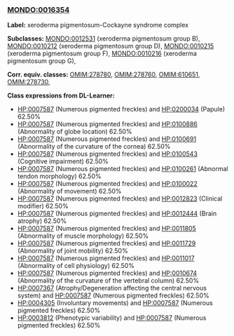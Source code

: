 
### [MONDO:0016354](http://purl.obolibrary.org/obo/MONDO_0016354)
**Label:** xeroderma pigmentosum-Cockayne syndrome complex

**Subclasses:** [MONDO:0012531](http://purl.obolibrary.org/obo/MONDO_0012531) (xeroderma pigmentosum group B), [MONDO:0010212](http://purl.obolibrary.org/obo/MONDO_0010212) (xeroderma pigmentosum group D), [MONDO:0010215](http://purl.obolibrary.org/obo/MONDO_0010215) (xeroderma pigmentosum group F), [MONDO:0010216](http://purl.obolibrary.org/obo/MONDO_0010216) (xeroderma pigmentosum group G), 

**Corr. equiv. classes:** [OMIM:278780](http://purl.obolibrary.org/obo/OMIM_278780), [OMIM:278760](http://purl.obolibrary.org/obo/OMIM_278760), [OMIM:610651](http://purl.obolibrary.org/obo/OMIM_610651), [OMIM:278730](http://purl.obolibrary.org/obo/OMIM_278730), 

**Class expressions from DL-Learner:**

- [HP:0007587](http://purl.obolibrary.org/obo/HP_0007587) (Numerous pigmented freckles) and [HP:0200034](http://purl.obolibrary.org/obo/HP_0200034) (Papule) 62.50%
- [HP:0007587](http://purl.obolibrary.org/obo/HP_0007587) (Numerous pigmented freckles) and [HP:0100886](http://purl.obolibrary.org/obo/HP_0100886) (Abnormality of globe location) 62.50%
- [HP:0007587](http://purl.obolibrary.org/obo/HP_0007587) (Numerous pigmented freckles) and [HP:0100691](http://purl.obolibrary.org/obo/HP_0100691) (Abnormality of the curvature of the cornea) 62.50%
- [HP:0007587](http://purl.obolibrary.org/obo/HP_0007587) (Numerous pigmented freckles) and [HP:0100543](http://purl.obolibrary.org/obo/HP_0100543) (Cognitive impairment) 62.50%
- [HP:0007587](http://purl.obolibrary.org/obo/HP_0007587) (Numerous pigmented freckles) and [HP:0100261](http://purl.obolibrary.org/obo/HP_0100261) (Abnormal tendon morphology) 62.50%
- [HP:0007587](http://purl.obolibrary.org/obo/HP_0007587) (Numerous pigmented freckles) and [HP:0100022](http://purl.obolibrary.org/obo/HP_0100022) (Abnormality of movement) 62.50%
- [HP:0007587](http://purl.obolibrary.org/obo/HP_0007587) (Numerous pigmented freckles) and [HP:0012823](http://purl.obolibrary.org/obo/HP_0012823) (Clinical modifier) 62.50%
- [HP:0007587](http://purl.obolibrary.org/obo/HP_0007587) (Numerous pigmented freckles) and [HP:0012444](http://purl.obolibrary.org/obo/HP_0012444) (Brain atrophy) 62.50%
- [HP:0007587](http://purl.obolibrary.org/obo/HP_0007587) (Numerous pigmented freckles) and [HP:0011805](http://purl.obolibrary.org/obo/HP_0011805) (Abnormality of muscle morphology) 62.50%
- [HP:0007587](http://purl.obolibrary.org/obo/HP_0007587) (Numerous pigmented freckles) and [HP:0011729](http://purl.obolibrary.org/obo/HP_0011729) (Abnormality of joint mobility) 62.50%
- [HP:0007587](http://purl.obolibrary.org/obo/HP_0007587) (Numerous pigmented freckles) and [HP:0011017](http://purl.obolibrary.org/obo/HP_0011017) (Abnormality of cell physiology) 62.50%
- [HP:0007587](http://purl.obolibrary.org/obo/HP_0007587) (Numerous pigmented freckles) and [HP:0010674](http://purl.obolibrary.org/obo/HP_0010674) (Abnormality of the curvature of the vertebral column) 62.50%
- [HP:0007367](http://purl.obolibrary.org/obo/HP_0007367) (Atrophy/Degeneration affecting the central nervous system) and [HP:0007587](http://purl.obolibrary.org/obo/HP_0007587) (Numerous pigmented freckles) 62.50%
- [HP:0004305](http://purl.obolibrary.org/obo/HP_0004305) (Involuntary movements) and [HP:0007587](http://purl.obolibrary.org/obo/HP_0007587) (Numerous pigmented freckles) 62.50%
- [HP:0003812](http://purl.obolibrary.org/obo/HP_0003812) (Phenotypic variability) and [HP:0007587](http://purl.obolibrary.org/obo/HP_0007587) (Numerous pigmented freckles) 62.50%


